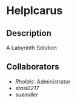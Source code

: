 HelpIcarus
==========

Description
----------
A Labyrinth Solution

Collaborators
----------
* *Rholais*: Administrator
* *stasl0217*
* *suemiller*
